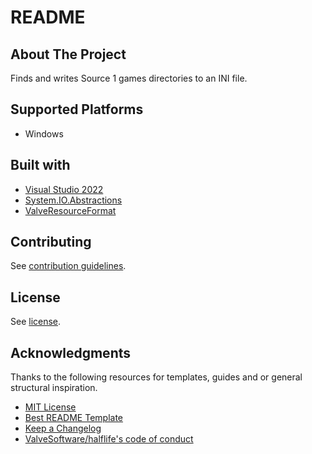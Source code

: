 # README

## About The Project

Finds and writes Source 1 games directories to an INI file.

## Supported Platforms

- Windows

## Built with

- [Visual Studio 2022](https://visualstudio.microsoft.com)
- [System.IO.Abstractions](https://github.com/TestableIO/System.IO.Abstractions)
- [ValveResourceFormat](https://github.com/ValveResourceFormat/ValveResourceFormat)

## Contributing

See [contribution guidelines](CONTRIBUTING.md).

## License

See [license](LICENSE).

## Acknowledgments

Thanks to the following resources for templates, guides and or general structural inspiration.

- [MIT License](https://en.wikipedia.org/wiki/MIT_License)
- [Best README Template](https://github.com/othneildrew/Best-README-Template)
- [Keep a Changelog](https://keepachangelog.com/)
- [ValveSoftware/halflife's code of conduct](https://github.com/ValveSoftware/halflife?tab=readme-ov-file#conduct)
